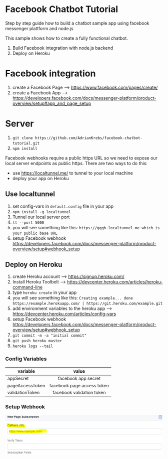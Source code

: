 # Facebook Chatbot Tutorial
Step by step guide how to build a chatbot sample app using facebook messenger plattform and node.js

This sample shows how to create a fully functional chatbot.

1. Build Facebook integration with node.js backend
2. Deploy on Heroku

# Facebook integration

1. create a Facebook Page --> https://www.facebook.com/pages/create/
2. create a Facebook App  --> https://developers.facebook.com/docs/messenger-platform/product-overview/setup#app_and_page_setup

# Server
1. `git clone https://github.com/AdrianKrebs/facebook-chatbot-tutorial.git`
2. `npm install`

Facebook webhooks require a public https URL so we need to expose our local server endpoints as public https.
There are two ways to do this:
- use https://localtunnel.me/ to tunnel to your local machine
- deploy your app on Heroku

## Use localtunnel
1. set config-vars in `default.config` file in your app
1. `npm install -g localtunnel`
2. Tunnel our local server port
3. `lt --port 5000`
4. you will see something like this: `https://gqgh.localtunnel.me which is your public base URL`
6. setup Facebook webhook https://developers.facebook.com/docs/messenger-platform/product-overview/setup#webhook_setup 

## Deploy on Heroku
1. create Heroku account --> https://signup.heroku.com/
2. Install Heroku Toolbelt --> https://devcenter.heroku.com/articles/heroku-command-line
3. type `heroku create` in your app
4. you will see something like this: `Creating example... done
https://example.herokuapp.com/ | https://git.heroku.com/example.git`
5. add environment variables to the heroku app --> https://devcenter.heroku.com/articles/config-vars
6. setup Facebook webhook https://developers.facebook.com/docs/messenger-platform/product-overview/setup#webhook_setup 
6. `git commit -m -a "initial commit" `
7. `git push heroku master`
8. `heroku logs --tail`

### Config Variables

| variable        |value                        |
| -------------   |:-------------:              |
| appSecret       | facebook app secret         |
| pageAccessToken | facebook page access token  |
| validationToken | facebook validation token   |


### Setup Webhook
![FB Webhook](callback_url.PNG)
